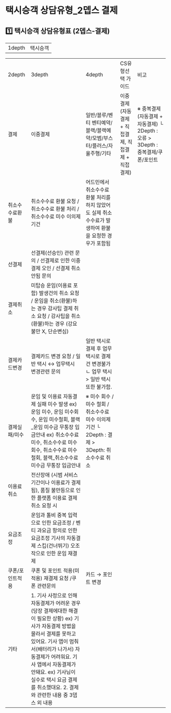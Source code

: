 # 택시승객 상담유형_2뎁스 결제

**1️⃣** **택시승객 상담유형표 (2뎁스-결제)**
-------------------------------

|  |  |
| --- | --- |
| 1depth | 택시승객 |

|  |  |  |  |  |
| --- | --- | --- | --- | --- |
| 2depth | 3depth | 4depth | CS유형선택 가이드 | 비고 |
| 결제 | 이중결제 | 일반/블루/벤티 벤티예약/블랙/블랙예약/모범/부스터/플러스/자율주행/기타 | 이중결제(자동결제 + 직접결제, 직접결제 + 직접결제) | ※ 중복결제(자동결제 + 자동결제)  └ 2Depth : 오류 > 3Depth : 중복결제/쿠폰/포인트 |
| 취소수수료환불 | 취소수수료 환불 요청 / 취소수수료 환불 처리 / 취소수수료 미수 이의제기건 | 어드민에서 취소수수료 환불 처리를 하지 않았어도 실제 취소수수료가 발생하여 환불을 요청한 경우가 포함됨 |
| 선결제 | 선결제(선승인) 관련 문의 / 선결제로 인한 이중결제 오인 / 선결제 취소 안됨 문의 |  |
| 결제취소 | 미탑승 운임(이용료 포함) 발생건의 취소 요청 / 운임을 취소(환불)하는 경우  감사팁 결제 취소 요청 / 감사팁을 취소(환불)하는 경우 (강요 불만 X, 단순변심) |  |
| 결제카드변경 | 결제카드 변경 요청 / 일반 택시 ↔ 업무택시 변경관련 문의 | 일반 택시로 결제 후 업무 택시로 결제 건 변경불가 ㄴ 업무 택시 > 일반 택시 또한 불가함. |
| 결제실패/미수 | 운임 및 이용료 자동결제 실패 미수 발생  ex) 운임 미수, 운임 미수회수, 운임 미수철회, 블랙\_운임 미수금 무통장 입금안내  ex) 취소수수료 미수, 취소수수료 미수회수, 취소수수료 미수철회, 블랙\_취소수수료 미수금 무통장 입금안내 | ※ 미수 회수 / 미수 철회 / 취소수수료 미수 이의제기건  └ 2Depth : 결제 > 3Depth: 취소수수료 취소 |
| 이용료취소 | 전산장애 (시범 서비스기간이나 이용료가 결제 됨), 품질 불만등으로 인한 플랫폼 이용료 결제 취소 요청 시 |  |
| 요금조정 | 운임과 톨비 중복 입력으로 인한 요금조정 / 벤티 과요금 항의로 인한 요금조정  기사의 자동결제 스킵(건너뛰기) 오조작으로 인한 운임 재결제 |  |
| 쿠폰/포인트적용 | 쿠폰 및 포인트 적용(미적용) 재결제 요청 /쿠폰 관련문의 | 카드 → 포인트 변경 |
| 기타 | 1. 기사 사정으로 인해 자동결제가 어려운 경우 (당장 결제에대한 해결이 필요한 상황)  ex) 기사가 자동결제 방법을 몰라서 결제를 못하고 있어요.  기사 앱이 멈춰서(배터리가 나가서) 자동결제가 어려워요.  기사 앱에서 자동결제가 안돼요.  ex) 기사님이 실수로 택시 요금 결제를 취소했대요.  2. 결제와 관련한 내용 중 3뎁스 외 내용 |  |